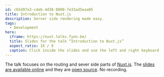 ```yaml
---
id: c65d97a3-cdeb-4d38-8000-7e33ad5eaa05
title: Introduction to Nuxt.js
description: Server side rendering made easy.
tags:
  - Development
hero:
  iframe: https://nuxt.talks.fynn.be/
  title: Slides for the talk “Introduction to Nuxt.js”
  aspect_ratio: 16 / 9
  caption: Click inside the slides and use the left and right keyboard arrow keys or the buttons in the bottom left corner to navigate the slides.
---
```


The talk focuses on the routing and sever side parts of [Nuxt.js](https://nuxtjs.org). The [slides are available online](https://nuxt.talks.fynn.be) and they are [open source](https://github.com/mvsde/introduction-to-nuxt). No recording.
